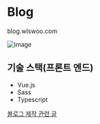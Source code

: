 # Blog

blog.wlswoo.com

![image](https://user-images.githubusercontent.com/49791336/77218791-74e79800-6b72-11ea-8143-432393410ec2.png)

## 기술 스택(프론트 엔드)
- Vue.js
- Sass
- Typescript

[블로그 제작 관련 글](http://blog.wlswoo.com/4)